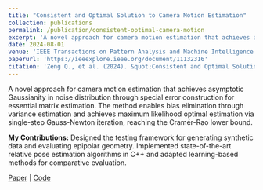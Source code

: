 ```yaml
---
title: "Consistent and Optimal Solution to Camera Motion Estimation"
collection: publications
permalink: /publication/consistent-optimal-camera-motion
excerpt: 'A novel approach for camera motion estimation that achieves asymptotic Gaussianity in noise distribution through special error construction for essential matrix estimation. The method enables bias elimination through variance estimation and achieves maximum likelihood optimal estimation via single-step Gauss-Newton iteration, reaching the Cramér-Rao lower bound.'
date: 2024-08-01
venue: 'IEEE Transactions on Pattern Analysis and Machine Intelligence (TPAMI)'
paperurl: 'https://ieeexplore.ieee.org/document/11132316'
citation: 'Zeng Q., et al. (2024). &quot;Consistent and Optimal Solution to Camera Motion Estimation.&quot; <i>IEEE TPAMI</i>.'
---
```


A novel approach for camera motion estimation that achieves asymptotic Gaussianity in noise distribution through special error construction for essential matrix estimation. The method enables bias elimination through variance estimation and achieves maximum likelihood optimal estimation via single-step Gauss-Newton iteration, reaching the Cramér-Rao lower bound.

**My Contributions:** Designed the testing framework for generating synthetic data and evaluating epipolar geometry. Implemented state-of-the-art relative pose estimation algorithms in C++ and adapted learning-based methods for comparative evaluation.

[Paper](https://ieeexplore.ieee.org/document/11132316) | [Code](https://github.com/LIAS-CUHKSZ/Epipolar_evaluation)